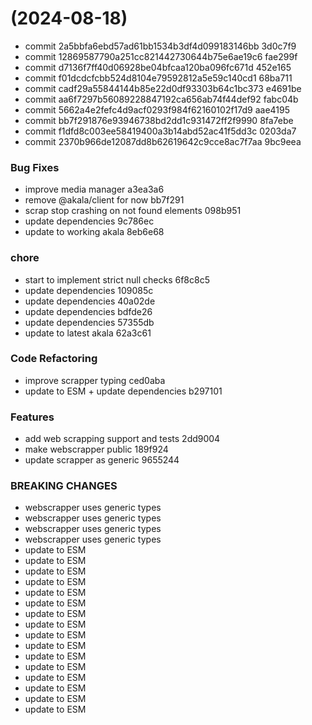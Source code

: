 #  (2024-08-18)


* commit 2a5bbfa6ebd57ad61bb1534b3df4d099183146bb 3d0c7f9
* commit 12869587790a251cc821442730644b75e6ae19c6 fae299f
* commit d7136f7ff40d06928be04bfcaa120ba096fc671d 452e165
* commit f01dcdcfcbb524d8104e79592812a5e59c140cd1 68ba711
* commit cadf29a55844144b85e22d0df93303b64c1bc373 e4691be
* commit aa6f7297b56089228847192ca656ab74f44def92 fabc04b
* commit 5662a4e2fefc4d9acf0293f984f62160102f17d9 aae4195
* commit bb7f291876e93946738bd2dd1c931472ff2f9990 8fa7ebe
* commit f1dfd8c003ee58419400a3b14abd52ac41f5dd3c 0203da7
* commit 2370b966de12087dd8b62619642c9cce8ac7f7aa 9bc9eea


### Bug Fixes

* improve media manager a3ea3a6
* remove @akala/client for now bb7f291
* scrap stop crashing on not found elements 098b951
* update dependencies 9c786ec
* update to working akala 8eb6e68


### chore

* start to implement strict null checks 6f8c8c5
* update dependencies 109085c
* update dependencies 40a02de
* update dependencies bdfde26
* update dependencies 57355db
* update to latest akala 62a3c61


### Code Refactoring

* improve scrapper typing ced0aba
* update to ESM + update dependencies b297101


### Features

* add web scrapping support and tests 2dd9004
* make webscrapper public 189f924
* update scrapper as generic 9655244


### BREAKING CHANGES

* webscrapper uses generic types
* webscrapper uses generic types
* webscrapper uses generic types
* webscrapper uses generic types
* update to ESM
* update to ESM
* update to ESM
* update to ESM
* update to ESM
* update to ESM
* update to ESM
* update to ESM
* update to ESM
* update to ESM
* update to ESM
* update to ESM
* update to ESM
* update to ESM
* update to ESM
* update to ESM



